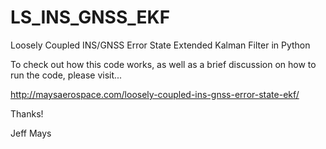 # LS_INS_GNSS_EKF
Loosely Coupled INS/GNSS Error State Extended Kalman Filter in Python

To check out how this code works, as well as a brief discussion on how to run the code, please visit...

http://maysaerospace.com/loosely-coupled-ins-gnss-error-state-ekf/

Thanks!

Jeff Mays
